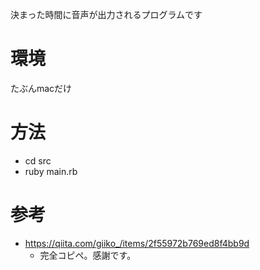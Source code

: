 決まった時間に音声が出力されるプログラムです

# 環境
たぶんmacだけ

# 方法
- cd src
- ruby main.rb


# 参考
- https://qiita.com/giiko_/items/2f55972b769ed8f4bb9d
  - 完全コピペ。感謝です。


